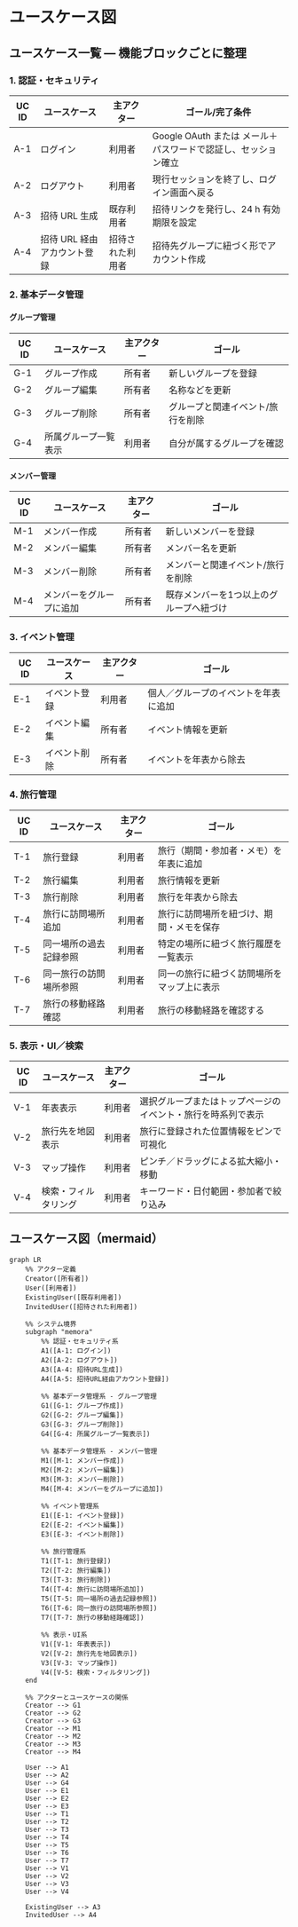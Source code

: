 # ユースケース図

## ユースケース一覧 — 機能ブロックごとに整理

### 1. 認証・セキュリティ

| UC ID | ユースケース | 主アクター | ゴール/完了条件 |
|-------|-------------|------------|----------------|
| A-1 | ログイン | 利用者 | Google OAuth または メール＋パスワードで認証し、セッション確立 |
| A-2 | ログアウト | 利用者 | 現行セッションを終了し、ログイン画面へ戻る |
| A-3 | 招待 URL 生成 | 既存利用者 | 招待リンクを発行し、24 h 有効期限を設定 |
| A-4 | 招待 URL 経由アカウント登録 | 招待された利用者 | 招待先グループに紐づく形でアカウント作成 |

### 2. 基本データ管理

#### グループ管理

| UC ID | ユースケース | 主アクター | ゴール |
|-------|-------------|------------|-------|
| G-1 | グループ作成 | 所有者 | 新しいグループを登録 |
| G-2 | グループ編集 | 所有者 | 名称などを更新 |
| G-3 | グループ削除 | 所有者 | グループと関連イベント/旅行を削除 |
| G-4 | 所属グループ一覧表示 | 利用者 | 自分が属するグループを確認 |

#### メンバー管理

| UC ID | ユースケース | 主アクター | ゴール |
|-------|-------------|------------|-------|
| M-1 | メンバー作成 | 所有者 | 新しいメンバーを登録 |
| M-2 | メンバー編集 | 所有者 | メンバー名を更新 |
| M-3 | メンバー削除 | 所有者 | メンバーと関連イベント/旅行を削除 |
| M-4 | メンバーをグループに追加 | 所有者 | 既存メンバーを1つ以上のグループへ紐づけ |

### 3. イベント管理

| UC ID | ユースケース | 主アクター | ゴール |
|-------|-------------|------------|-------|
| E-1 | イベント登録 | 利用者 | 個人／グループのイベントを年表に追加 |
| E-2 | イベント編集 | 所有者 | イベント情報を更新 |
| E-3 | イベント削除 | 所有者 | イベントを年表から除去 |

### 4. 旅行管理

| UC ID | ユースケース | 主アクター | ゴール |
|-------|-------------|------------|-------|
| T-1 | 旅行登録 | 利用者 | 旅行（期間・参加者・メモ）を年表に追加 |
| T-2 | 旅行編集 | 利用者 | 旅行情報を更新 |
| T-3 | 旅行削除 | 利用者 | 旅行を年表から除去 |
| T-4 | 旅行に訪問場所追加 | 利用者 | 旅行に訪問場所を紐づけ、期間・メモを保存 |
| T-5 | 同一場所の過去記録参照 | 利用者 | 特定の場所に紐づく旅行履歴を一覧表示 |
| T-6 | 同一旅行の訪問場所参照 | 利用者 | 同一の旅行に紐づく訪問場所をマップ上に表示 |
| T-7 | 旅行の移動経路確認 | 利用者 | 旅行の移動経路を確認する |

### 5. 表示・UI／検索

| UC ID | ユースケース | 主アクター | ゴール |
|-------|-------------|------------|-------|
| V-1 | 年表表示 | 利用者 | 選択グループまたはトップページのイベント・旅行を時系列で表示 |
| V-2 | 旅行先を地図表示 | 利用者 | 旅行に登録された位置情報をピンで可視化 |
| V-3 | マップ操作 | 利用者 | ピンチ／ドラッグによる拡大縮小・移動 |
| V-4 | 検索・フィルタリング | 利用者 | キーワード・日付範囲・参加者で絞り込み |

## ユースケース図（mermaid）

```mermaid
graph LR
    %% アクター定義
    Creator([所有者])
    User([利用者])
    ExistingUser([既存利用者])
    InvitedUser([招待された利用者])
    
    %% システム境界
    subgraph "memora"
        %% 認証・セキュリティ系
        A1([A-1: ログイン])
        A2([A-2: ログアウト])
        A3([A-4: 招待URL生成])
        A4([A-5: 招待URL経由アカウント登録])
        
        %% 基本データ管理系 - グループ管理
        G1([G-1: グループ作成])
        G2([G-2: グループ編集])
        G3([G-3: グループ削除])
        G4([G-4: 所属グループ一覧表示])
        
        %% 基本データ管理系 - メンバー管理
        M1([M-1: メンバー作成])
        M2([M-2: メンバー編集])
        M3([M-3: メンバー削除])
        M4([M-4: メンバーをグループに追加])
        
        %% イベント管理系
        E1([E-1: イベント登録])
        E2([E-2: イベント編集])
        E3([E-3: イベント削除])
        
        %% 旅行管理系
        T1([T-1: 旅行登録])
        T2([T-2: 旅行編集])
        T3([T-3: 旅行削除])
        T4([T-4: 旅行に訪問場所追加])
        T5([T-5: 同一場所の過去記録参照])
        T6([T-6: 同一旅行の訪問場所参照])
        T7([T-7: 旅行の移動経路確認])
        
        %% 表示・UI系
        V1([V-1: 年表表示])
        V2([V-2: 旅行先を地図表示])
        V3([V-3: マップ操作])
        V4([V-5: 検索・フィルタリング])
    end
    
    %% アクターとユースケースの関係
    Creator --> G1
    Creator --> G2
    Creator --> G3
    Creator --> M1
    Creator --> M2
    Creator --> M3
    Creator --> M4

    User --> A1
    User --> A2
    User --> G4
    User --> E1
    User --> E2
    User --> E3
    User --> T1
    User --> T2
    User --> T3
    User --> T4
    User --> T5
    User --> T6
    User --> T7
    User --> V1
    User --> V2
    User --> V3
    User --> V4
    
    ExistingUser --> A3
    InvitedUser --> A4
```
